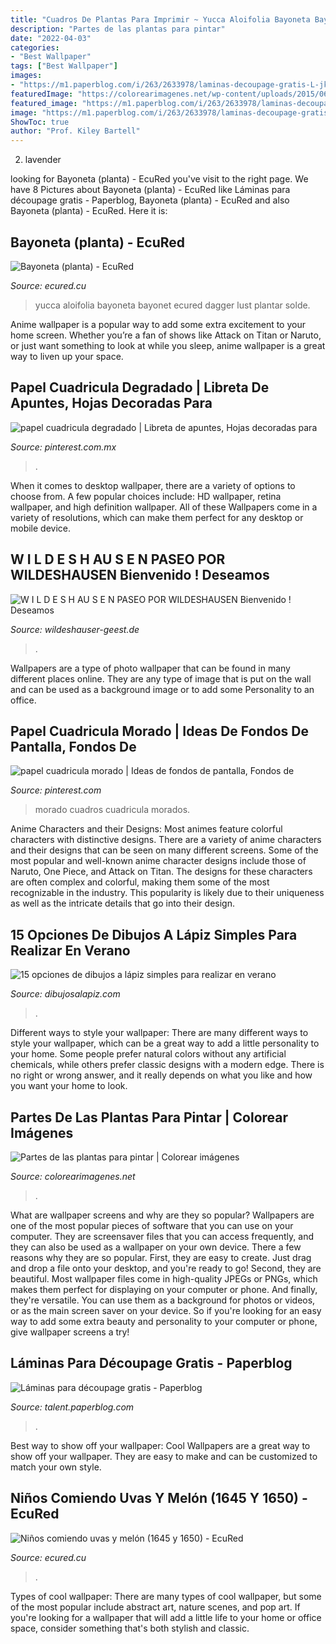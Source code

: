```yaml
---
title: "Cuadros De Plantas Para Imprimir ~ Yucca Aloifolia Bayoneta Bayonet Ecured Dagger Lust Plantar Solde"
description: "Partes de las plantas para pintar"
date: "2022-04-03"
categories:
- "Best Wallpaper"
tags: ["Best Wallpaper"]
images:
- "https://m1.paperblog.com/i/263/2633978/laminas-decoupage-gratis-L-jkpSHV.jpeg"
featuredImage: "https://colorearimagenes.net/wp-content/uploads/2015/06/plantas1.jpg"
featured_image: "https://m1.paperblog.com/i/263/2633978/laminas-decoupage-gratis-L-jkpSHV.jpeg"
image: "https://m1.paperblog.com/i/263/2633978/laminas-decoupage-gratis-L-jkpSHV.jpeg"
ShowToc: true
author: "Prof. Kiley Bartell"
---
```



2. lavender 

	

		
looking for Bayoneta (planta) - EcuRed you've visit to the right page. We have 8 Pictures about Bayoneta (planta) - EcuRed like Láminas para découpage gratis - Paperblog, Bayoneta (planta) - EcuRed and also Bayoneta (planta) - EcuRed. Here it is:
		
    
## Bayoneta (planta) - EcuRed

<img loading=lazy src="https://www.ecured.cu/images/b/bd/Bayoneta_yucca.jpg" onerror="this.onerror=null;this.src='https://tse2.mm.bing.net/th?id=OIP.gQc7DecEBIOyuAx-im366gHaMW&amp;pid=15.1';" alt="Bayoneta (planta) - EcuRed">

_Source: ecured.cu_

>yucca aloifolia bayoneta bayonet ecured dagger lust plantar solde. 

	

Anime wallpaper is a popular way to add some extra excitement to your home screen. Whether you’re a fan of shows like Attack on Titan or Naruto, or just want something to look at while you sleep, anime wallpaper is a great way to liven up your space.

    
## Papel Cuadricula Degradado | Libreta De Apuntes, Hojas Decoradas Para

<img loading=lazy src="https://i.pinimg.com/736x/03/ca/47/03ca47ebddeca268aa5defb0080aacb1.jpg" onerror="this.onerror=null;this.src='https://tse3.mm.bing.net/th?id=OIP.PcpecEyIbdBVN69BrDySnwAAAA&amp;pid=15.1';" alt="papel cuadricula degradado | Libreta de apuntes, Hojas decoradas para">

_Source: pinterest.com.mx_

>. 

	

When it comes to desktop wallpaper, there are a variety of options to choose from. A few popular choices include: HD wallpaper, retina wallpaper, and high definition wallpaper. All of these Wallpapers come in a variety of resolutions, which can make them perfect for any desktop or mobile device. 

    
## W I L D E S H AU S E N PASEO POR WILDESHAUSEN Bienvenido ! Deseamos

<img loading=lazy src="http://www.wildeshauser-geest.de/Wildeshauser-Geest/Paseo_Wildeshausen_files/Gaberfeld_mit_Heideblute-hochkant.jpg" onerror="this.onerror=null;this.src='https://tse2.mm.bing.net/th?id=OIP.FIJ3q7v6zt_qGg2Ls6W38wHaLS&amp;pid=15.1';" alt="W I L D E S H AU S E N PASEO POR WILDESHAUSEN Bienvenido ! Deseamos">

_Source: wildeshauser-geest.de_

>. 

	



Wallpapers are a type of photo wallpaper that can be found in many different places online. They are any type of image that is put on the wall and can be used as a background image or to add some Personality to an office.

    
## Papel Cuadricula Morado | Ideas De Fondos De Pantalla, Fondos De

<img loading=lazy src="https://i.pinimg.com/736x/83/37/ab/8337ab9db6635b587f9640309184468e.jpg" onerror="this.onerror=null;this.src='https://tse3.mm.bing.net/th?id=OIP.x4ndCIJhfdcELBQbL2_USwHaM8&amp;pid=15.1';" alt="papel cuadricula morado | Ideas de fondos de pantalla, Fondos de">

_Source: pinterest.com_

>morado cuadros cuadricula morados. 

	

Anime Characters and their Designs: Most animes feature colorful characters with distinctive designs.
There are a variety of anime characters and their designs that can be seen on many different screens. Some of the most popular and well-known anime character designs include those of Naruto, One Piece, and Attack on Titan. The designs for these characters are often complex and colorful, making them some of the most recognizable in the industry. This popularity is likely due to their uniqueness as well as the intricate details that go into their design.

    
## 15 Opciones De Dibujos A Lápiz Simples Para Realizar En Verano

<img loading=lazy src="https://dibujosalapiz.com/wp-content/uploads/2014/12/15-opciones-de-dibujos-a-lápiz-simples-para-realizar-en-verano-6.jpg" onerror="this.onerror=null;this.src='https://tse1.mm.bing.net/th?id=OIP.xZPS3fUZxBjXvE5DLcaBTgHaFj&amp;pid=15.1';" alt="15 opciones de dibujos a lápiz simples para realizar en verano">

_Source: dibujosalapiz.com_

>. 

	

Different ways to style your wallpaper:
There are many different ways to style your wallpaper, which can be a great way to add a little personality to your home. Some people prefer natural colors without any artificial chemicals, while others prefer classic designs with a modern edge. There is no right or wrong answer, and it really depends on what you like and how you want your home to look.

    
## Partes De Las Plantas Para Pintar | Colorear Imágenes

<img loading=lazy src="https://colorearimagenes.net/wp-content/uploads/2015/06/plantas1.jpg" onerror="this.onerror=null;this.src='https://tse4.mm.bing.net/th?id=OIP.7xZ32WIMEkz3QMwbOf2WtwHaKx&amp;pid=15.1';" alt="Partes de las plantas para pintar | Colorear imágenes">

_Source: colorearimagenes.net_

>. 

	

What are wallpaper screens and why are they so popular?
Wallpapers are one of the most popular pieces of software that you can use on your computer. They are screensaver files that you can access frequently, and they can also be used as a wallpaper on your own device. There a few reasons why they are so popular. First, they are easy to create. Just drag and drop a file onto your desktop, and you're ready to go! Second, they are beautiful. Most wallpaper files come in high-quality JPEGs or PNGs, which makes them perfect for displaying on your computer or phone. And finally, they're versatile. You can use them as a background for photos or videos, or as the main screen saver on your device. So if you're looking for an easy way to add some extra beauty and personality to your computer or phone, give wallpaper screens a try!

    
## Láminas Para Découpage Gratis - Paperblog

<img loading=lazy src="https://m1.paperblog.com/i/263/2633978/laminas-decoupage-gratis-L-jkpSHV.jpeg" onerror="this.onerror=null;this.src='https://tse3.mm.bing.net/th?id=OIP.vrSELlU6AUR-BJbi86dj8QAAAA&amp;pid=15.1';" alt="Láminas para découpage gratis - Paperblog">

_Source: talent.paperblog.com_

>. 

	

Best way to show off your wallpaper:
Cool Wallpapers are a great way to show off your wallpaper. They are easy to make and can be customized to match your own style.

    
## Niños Comiendo Uvas Y Melón (1645 Y 1650) - EcuRed

<img loading=lazy src="https://www.ecured.cu/images/thumb/e/ef/Niños_comiendo_uvas_y_melón.jpg/1200px-Niños_comiendo_uvas_y_melón.jpg" onerror="this.onerror=null;this.src='https://tse4.mm.bing.net/th?id=OIP.4pXvszdLRTkhY5FGypwjqAHaJ4&amp;pid=15.1';" alt="Niños comiendo uvas y melón (1645 y 1650) - EcuRed">

_Source: ecured.cu_

>. 

	

Types of cool wallpaper:
There are many types of cool wallpaper, but some of the most popular include abstract art, nature scenes, and pop art. If you're looking for a wallpaper that will add a little life to your home or office space, consider something that's both stylish and classic.

